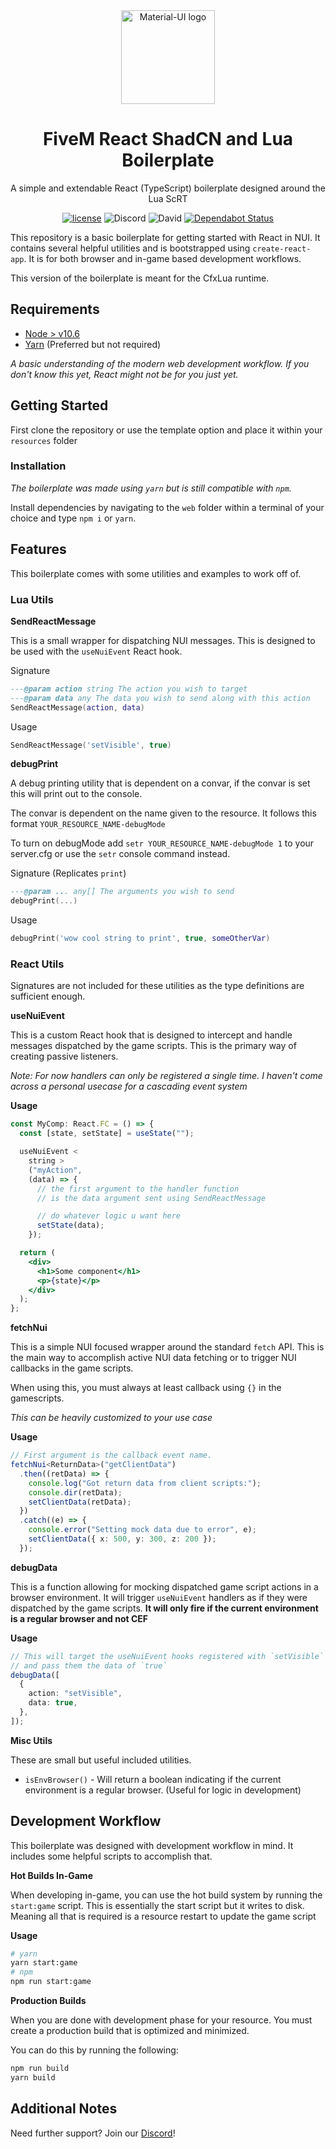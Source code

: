 <div align="center">
    <img href="https://projecterror.dev" width="150" src="https://i.tasoagc.dev/c1pD" alt="Material-UI logo" />
</div>
<h1 align="center">FiveM React ShadCN and Lua Boilerplate</h1>

<div align="center">
A simple and extendable React (TypeScript) boilerplate designed around the Lua ScRT
</div>

<div align="center">

[![license](https://img.shields.io/badge/license-MIT-blue.svg)](https://github.com/project-error/pe-utils/master/LICENSE)
![Discord](https://img.shields.io/discord/791854454760013827?label=Our%20Discord)
![David](https://img.shields.io/david/project-error/fivem-react-boilerplate-lua)
[![Dependabot Status](https://api.dependabot.com/badges/status?host=github&repo=project-error/fivem-react-boilerplate-lua)](https://dependabot.com)

</div>

This repository is a basic boilerplate for getting started
with React in NUI. It contains several helpful utilities and
is bootstrapped using `create-react-app`. It is for both browser
and in-game based development workflows.

This version of the boilerplate is meant for the CfxLua runtime.

## Requirements

- [Node > v10.6](https://nodejs.org/en/)
- [Yarn](https://yarnpkg.com/getting-started/install) (Preferred but not required)

_A basic understanding of the modern web development workflow. If you don't
know this yet, React might not be for you just yet._

## Getting Started

First clone the repository or use the template option and place
it within your `resources` folder

### Installation

_The boilerplate was made using `yarn` but is still compatible with
`npm`._

Install dependencies by navigating to the `web` folder within
a terminal of your choice and type `npm i` or `yarn`.

## Features

This boilerplate comes with some utilities and examples to work off of.

### Lua Utils

**SendReactMessage**

This is a small wrapper for dispatching NUI messages. This is designed
to be used with the `useNuiEvent` React hook.

Signature

```lua
---@param action string The action you wish to target
---@param data any The data you wish to send along with this action
SendReactMessage(action, data)
```

Usage

```lua
SendReactMessage('setVisible', true)
```

**debugPrint**

A debug printing utility that is dependent on a convar,
if the convar is set this will print out to the console.

The convar is dependent on the name given to the resource.
It follows this format `YOUR_RESOURCE_NAME-debugMode`

To turn on debugMode add `setr YOUR_RESOURCE_NAME-debugMode 1` to
your server.cfg or use the `setr` console command instead.

Signature (Replicates `print`)

```lua
---@param ... any[] The arguments you wish to send
debugPrint(...)
```

Usage

```lua
debugPrint('wow cool string to print', true, someOtherVar)
```

### React Utils

Signatures are not included for these utilities as the type definitions
are sufficient enough.

**useNuiEvent**

This is a custom React hook that is designed to intercept and handle
messages dispatched by the game scripts. This is the primary
way of creating passive listeners.

_Note: For now handlers can only be registered a single time. I haven't
come across a personal usecase for a cascading event system_

**Usage**

```jsx
const MyComp: React.FC = () => {
  const [state, setState] = useState("");

  useNuiEvent <
    string >
    ("myAction",
    (data) => {
      // the first argument to the handler function
      // is the data argument sent using SendReactMessage

      // do whatever logic u want here
      setState(data);
    });

  return (
    <div>
      <h1>Some component</h1>
      <p>{state}</p>
    </div>
  );
};
```

**fetchNui**

This is a simple NUI focused wrapper around the standard `fetch` API.
This is the main way to accomplish active NUI data fetching
or to trigger NUI callbacks in the game scripts.

When using this, you must always at least callback using `{}`
in the gamescripts.

_This can be heavily customized to your use case_

**Usage**

```ts
// First argument is the callback event name.
fetchNui<ReturnData>("getClientData")
  .then((retData) => {
    console.log("Got return data from client scripts:");
    console.dir(retData);
    setClientData(retData);
  })
  .catch((e) => {
    console.error("Setting mock data due to error", e);
    setClientData({ x: 500, y: 300, z: 200 });
  });
```

**debugData**

This is a function allowing for mocking dispatched game script
actions in a browser environment. It will trigger `useNuiEvent` handlers
as if they were dispatched by the game scripts. **It will only fire if the current
environment is a regular browser and not CEF**

**Usage**

```ts
// This will target the useNuiEvent hooks registered with `setVisible`
// and pass them the data of `true`
debugData([
  {
    action: "setVisible",
    data: true,
  },
]);
```

**Misc Utils**

These are small but useful included utilities.

- `isEnvBrowser()` - Will return a boolean indicating if the current
  environment is a regular browser. (Useful for logic in development)

## Development Workflow

This boilerplate was designed with development workflow in mind.
It includes some helpful scripts to accomplish that.

**Hot Builds In-Game**

When developing in-game, you can use the hot build system by
running the `start:game` script. This is essentially the start
script but it writes to disk. Meaning all that is required is a
resource restart to update the game script

**Usage**

```sh
# yarn
yarn start:game
# npm
npm run start:game
```

**Production Builds**

When you are done with development phase for your resource. You
must create a production build that is optimized and minimized.

You can do this by running the following:

```sh
npm run build
yarn build
```

## Additional Notes

Need further support? Join our [Discord](https://discord.com/invite/HYwBjTbAY5)!
